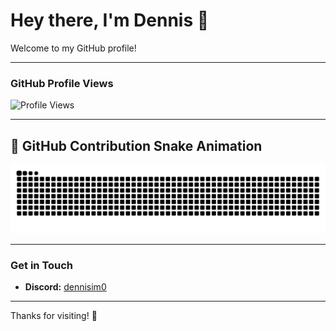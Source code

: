# Hey there, I'm Dennis 👋

Welcome to my GitHub profile!

---

### GitHub Profile Views  
![Profile Views](https://komarev.com/ghpvc/?username=dennisimoo&color=blue&style=flat-square)

---

## 🐍 GitHub Contribution Snake Animation

<picture>
  <source media="(prefers-color-scheme: dark)" srcset="https://github.com/dennisimoo/dennisimoo/blob/output/github-snake-dark.svg" />
  <source media="(prefers-color-scheme: light)" srcset="https://github.com/dennisimoo/dennisimoo/blob/output/github-snake.svg" />
  <img alt="github-snake" src="https://github.com/dennisimoo/dennisimoo/blob/output/github-snake.svg" />
</picture>

---

### Get in Touch  
- **Discord:** [dennisim0](https://discord.com/users/696217160007155812) 

---

Thanks for visiting! 🚀
